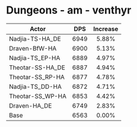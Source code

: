 # Dungeons - am - venthyr
| Actor | DPS | Increase |
|---|:---:|:---:|
|Nadjia-TS-HA_DE|6949|5.88%|
|Draven-BfW-HA|6900|5.13%|
|Nadjia-TS_EP-HA|6889|4.97%|
|Theotar-SS-HA_DE|6887|4.94%|
|Theotar-SS_RP-HA|6877|4.78%|
|Nadjia-TS_DD-HA|6872|4.71%|
|Theotar-SS_WP-HA|6853|4.42%|
|Draven-HA_DE|6749|2.83%|
|Base|6563|0.00%|
